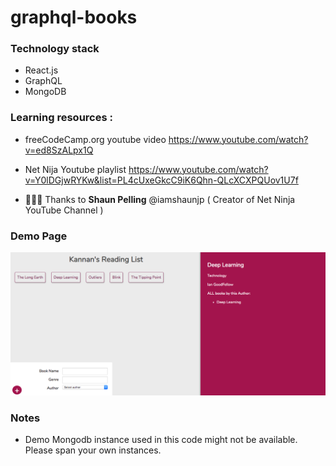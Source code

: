 # graphql-books

### Technology stack

- React.js
- GraphQL
- MongoDB

### Learning resources :
- freeCodeCamp.org youtube video 
https://www.youtube.com/watch?v=ed8SzALpx1Q

- Net Nija Youtube playlist
https://www.youtube.com/watch?v=Y0lDGjwRYKw&list=PL4cUxeGkcC9iK6Qhn-QLcXCXPQUov1U7f


- 🙏🙏🙏 Thanks to  <b>Shaun Pelling</b> @iamshaunjp ( Creator of Net Ninja YouTube Channel )
 
### Demo Page

![Demo Page](https://github.com/kannandreams/graphql-books/blob/readme/resources/images/Sample_page.png)

### Notes
- Demo Mongodb instance used in this code might not be available. Please span your own instances.
